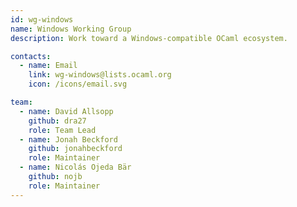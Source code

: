```yaml
---
id: wg-windows
name: Windows Working Group
description: Work toward a Windows-compatible OCaml ecosystem.

contacts:
  - name: Email
    link: wg-windows@lists.ocaml.org
    icon: /icons/email.svg

team:
  - name: David Allsopp
    github: dra27
    role: Team Lead
  - name: Jonah Beckford
    github: jonahbeckford
    role: Maintainer
  - name: Nicolás Ojeda Bär
    github: nojb
    role: Maintainer
---
```

